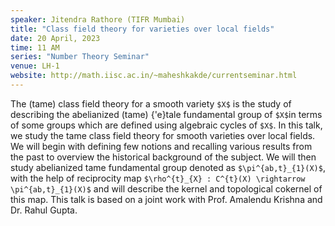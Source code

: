 ```yaml
---
speaker: Jitendra Rathore (TIFR Mumbai)
title: "Class field theory for varieties over local fields"
date: 20 April, 2023
time: 11 AM
series: "Number Theory Seminar"
venue: LH-1
website: http://math.iisc.ac.in/~maheshkakde/currentseminar.html
---
```


The  (tame) class field theory for a smooth variety `$X$` is the
study of describing the abelianized (tame) {\'e}tale fundamental group of
`$X$`in terms of some groups which are defined using algebraic cycles of `$X$`.
In this talk, we study the tame class field theory for smooth varieties
over local fields. We will begin with defining few notions and recalling
various results from the past to overview the historical background of the
subject. We will then study abelianized tame fundamental group denoted as
`$\pi^{ab,t}_{1}(X)$`, with the help of reciprocity map `$\rho^{t}_{X} :
C^{t}(X) \rightarrow \pi^{ab,t}_{1}(X)$` and will describe the kernel and
topological cokernel of this map. This talk is based on a joint work with
Prof. Amalendu Krishna and Dr. Rahul Gupta.
